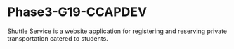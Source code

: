 # Phase3-G19-CCAPDEV
Shuttle Service is a website application for registering and reserving private transportation catered to students.
